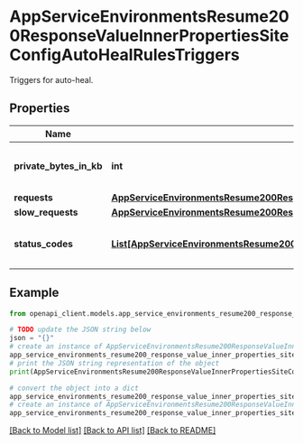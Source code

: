 # AppServiceEnvironmentsResume200ResponseValueInnerPropertiesSiteConfigAutoHealRulesTriggers

Triggers for auto-heal.

## Properties

Name | Type | Description | Notes
------------ | ------------- | ------------- | -------------
**private_bytes_in_kb** | **int** | A rule based on private bytes. | [optional] 
**requests** | [**AppServiceEnvironmentsResume200ResponseValueInnerPropertiesSiteConfigAutoHealRulesTriggersRequests**](AppServiceEnvironmentsResume200ResponseValueInnerPropertiesSiteConfigAutoHealRulesTriggersRequests.md) |  | [optional] 
**slow_requests** | [**AppServiceEnvironmentsResume200ResponseValueInnerPropertiesSiteConfigAutoHealRulesTriggersSlowRequests**](AppServiceEnvironmentsResume200ResponseValueInnerPropertiesSiteConfigAutoHealRulesTriggersSlowRequests.md) |  | [optional] 
**status_codes** | [**List[AppServiceEnvironmentsResume200ResponseValueInnerPropertiesSiteConfigAutoHealRulesTriggersStatusCodesInner]**](AppServiceEnvironmentsResume200ResponseValueInnerPropertiesSiteConfigAutoHealRulesTriggersStatusCodesInner.md) | A rule based on status codes. | [optional] 

## Example

```python
from openapi_client.models.app_service_environments_resume200_response_value_inner_properties_site_config_auto_heal_rules_triggers import AppServiceEnvironmentsResume200ResponseValueInnerPropertiesSiteConfigAutoHealRulesTriggers

# TODO update the JSON string below
json = "{}"
# create an instance of AppServiceEnvironmentsResume200ResponseValueInnerPropertiesSiteConfigAutoHealRulesTriggers from a JSON string
app_service_environments_resume200_response_value_inner_properties_site_config_auto_heal_rules_triggers_instance = AppServiceEnvironmentsResume200ResponseValueInnerPropertiesSiteConfigAutoHealRulesTriggers.from_json(json)
# print the JSON string representation of the object
print(AppServiceEnvironmentsResume200ResponseValueInnerPropertiesSiteConfigAutoHealRulesTriggers.to_json())

# convert the object into a dict
app_service_environments_resume200_response_value_inner_properties_site_config_auto_heal_rules_triggers_dict = app_service_environments_resume200_response_value_inner_properties_site_config_auto_heal_rules_triggers_instance.to_dict()
# create an instance of AppServiceEnvironmentsResume200ResponseValueInnerPropertiesSiteConfigAutoHealRulesTriggers from a dict
app_service_environments_resume200_response_value_inner_properties_site_config_auto_heal_rules_triggers_from_dict = AppServiceEnvironmentsResume200ResponseValueInnerPropertiesSiteConfigAutoHealRulesTriggers.from_dict(app_service_environments_resume200_response_value_inner_properties_site_config_auto_heal_rules_triggers_dict)
```
[[Back to Model list]](../README.md#documentation-for-models) [[Back to API list]](../README.md#documentation-for-api-endpoints) [[Back to README]](../README.md)


